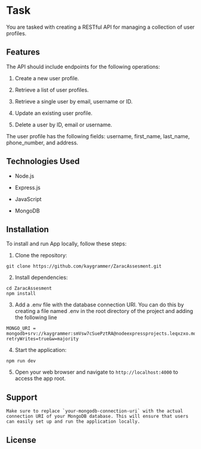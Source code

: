 # Task

You are tasked with creating a RESTful API for managing a collection of user profiles.

## Features

The API should include endpoints for the following operations:

1. Create a new user profile.

2. Retrieve a list of user profiles.

3. Retrieve a single user by email, username or ID.

4. Update an existing user profile.

5. Delete a user by ID, email or username.

The user profile has the following fields: username, first_name, last_name, phone_number, and address.

## Technologies Used

- Node.js

- Express.js

- JavaScript

- MongoDB

## Installation

To install and run App locally, follow these steps:

1. Clone the repository:

```
git clone https://github.com/kaygrammer/ZaracAssesment.git
```

2. Install dependencies:

```
cd ZaracAssesment
npm install
```

3. Add a .env file with the database connection URI. You can do this by creating a file named .env in the root directory of the project and adding the following line

```
MONGO_URI = mongodb+srv://kaygrammer:smVsw7cSuePztRA@nodeexpressprojects.leqxzxo.mongodb.net/trackbudi?retryWrites=true&w=majority
```

4. Start the application:

```
npm run dev
```

5. Open your web browser and navigate to `http://localhost:4000` to access the app root.

## Support

```
Make sure to replace `your-mongodb-connection-uri` with the actual connection URI of your MongoDB database. This will ensure that users can easily set up and run the application locally.
```

## License
